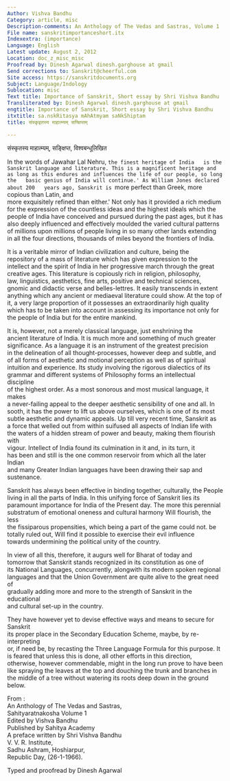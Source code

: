 ```yaml
---
Author: Vishva Bandhu
Category: article, misc
Description-comments: An Anthology of The Vedas and Sastras, Volume 1
File name: sanskritimportanceshort.itx
Indexextra: (importance)
Language: English
Latest update: August 2, 2012
Location: doc_z_misc_misc
Proofread by: Dinesh Agarwal dinesh.garghouse at gmail
Send corrections to: Sanskrit@cheerful.com
Site access: https://sanskritdocuments.org
Subject: Language/Indology
Sublocation: misc
Text title: Importance of Sanskrit, Short essay by Shri Vishva Bandhu
Transliterated by: Dinesh Agarwal dinesh.garghouse at gmail
engtitle: Importance of Sanskrit, Short essay by Shri Vishva Bandhu
itxtitle: sa.nskRitasya mAhAtmyam saNkShiptam
title: संस्कृइतस्य माहात्म्यम् सण्क्षिप्तम्

---
```

  
 संस्कृतस्य माहात्म्यम्, सङ्क्षिप्त, विश्वबन्धूलिखित   
  
  
In the words of Jawahar Lal Nehru, `the finest heritage of India  
is the Sanskrit language and literature. This is a magnificent heritage and  
as long as this endures and influences the life of our people, so long the  
basic genius of India will continue.' As William Jones declared about 200  
years ago, Sanskrit is `more perfect than Greek, more copious than Latin, and  
more exquisitely refined than either.' Not only has it provided a rich medium  
for the expression of the countless ideas and the highest ideals which the  
people of India have conceived and pursued during the past ages, but it has  
also deeply influenced and effectively moulded the varied cultural patterns  
of millions upon millions of people living in so many other lands extending  
in all the four directions, thousands of miles beyond the frontiers of India.  
  
It is a veritable mirror of Indian civilization and culture, being the  
repository of a mass of literature which has given expression to the  
intellect and the spirit of India in her progressive march through the great  
creative ages. This literature is copiously rich in religion, philosophy,  
law, linguistics, aesthetics, fine arts, positive and technical sciences,  
gnomic and didactic verse and belles-lettres. It easily transcends in extent  
anything which any ancient or mediaeval literature could show. At the top of  
it, a very large proportion of it possesses an extraordinarily high quality  
which has to be taken into account in assessing its importance not only for  
the people of India but for the entire mankind.  
  
It is, however, not a merely classical language, just enshrining the  
ancient literature of India. It is much more and something of much greater  
significance.  As a language it is an instrument of the greatest precision  
in the delineation of all thought-processes, however deep and subtle, and  
of  all forms of aesthetic and motional perception as well as of spiritual  
intuition and experience. Its study involving the rigorous dialectics of its  
grammar and different systems of Philosophy forms an intellectual discipline  
of the highest order. As a most sonorous and most musical language, it makes  
a never-failing appeal to the deeper aesthetic sensibility of one and all. In  
sooth, it has the power to lift us above ourselves, which is one of its most  
subtle aesthetic and dynamic appeals.  Up till very recent time, Sanskrit as  
a force that welled out from within suifused all aspects of Indian life with  
the waters of a hidden stream of power and beauty, making them flourish with  
vigour. Intellect of India found its culmination in it and, in its turn, it  
has been and still is the one common reservoir from which all the later Indian  
and many Greater Indian languages have been drawing their sap and sustenance.  
  
Sanskrit has always been effective in binding together, culturally, the People  
living in all the parts of India. In this unifying force of Sanskrit lies its  
paramount importance for India of the Present day. The more this perennial  
substratum of emotional oneness and cultural harmony Will flourish, the less  
the fissiparous propensities, which being a part of  the game could not. be  
totally ruled out, Will find it possible to exercise their evil influence  
towards undermining the political unity of the country.  
  
In view of all this, therefore, it augurs well for Bharat of today and  
tomorrow that Sanskrit stands  recognized in its constitution as one of  
its National Languages, concurrently, alongwith its modern spoken regional  
languages and that the Union Government are quite alive to the great need of  
gradually adding more and more to the strength of Sanskrit in the educational  
and cultural set-up in the country.  
  
They have however yet to devise effective ways and means to secure for Sanskrit  
its proper place in the Secondary Education Scheme, maybe, by re-interpreting  
or, if need be, by recasting the Three Language Formula for this purpose. It  
is feared that unless this is done, all other efforts in this direction,  
otherwise, however commendable, might in the long run prove to have been  
like spraying the leaves at the top and douching the trunk and branches in  
the middle of a tree without watering its roots deep down in the ground below.  
  
From :   
       An Anthology of The Vedas and Sastras,  
       Sahityaratnakosha Volume 1  
       Edited by Vishva Bandhu  
       Published by Sahitya Academy  
    A preface written by Shri Vishva Bandhu  
    V. V. R.  Institute,  
    Sadhu  Ashram,  Hoshiarpur,  
    Republic  Day, (26-1-1966).  
  
Typed and proofread by Dinesh Agarwal  
  
